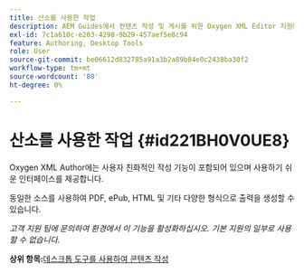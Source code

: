 ```yaml
---
title: 산소를 사용한 작업
description: AEM Guides에서 컨텐츠 작성 및 게시를 위한 Oxygen XML Editor 지원에 대해 알아봅니다.
exl-id: 7c1a610c-e203-4298-9b29-457aef5e8c94
feature: Authoring, Desktop Tools
role: User
source-git-commit: be06612d832785a91a3b2a89b84e0c2438ba30f2
workflow-type: tm+mt
source-wordcount: '80'
ht-degree: 0%

---
```


# 산소를 사용한 작업 {#id221BH0V0UE8}

Oxygen XML Author에는 사용자 친화적인 작성 기능이 포함되어 있으며 사용하기 쉬운 인터페이스를 제공합니다.

동일한 소스를 사용하여 PDF, ePub, HTML 및 기타 다양한 형식으로 출력을 생성할 수 있습니다.

*고객 지원 팀에 문의하여 환경에서 이 기능을 활성화하십시오. 기본 지원의 일부로 사용할 수 없습니다.*

**상위 항목:**&#x200B;[&#x200B;데스크톱 도구를 사용하여 콘텐츠 작성](author-desktop-tools.md)
